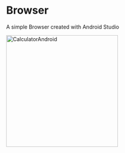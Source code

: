 # Browser
A simple Browser created with Android Studio


<img align="center" alt="CalculatorAndroid" width="300" src="https://i.postimg.cc/RCsnmSgX/Browser.jpg">

